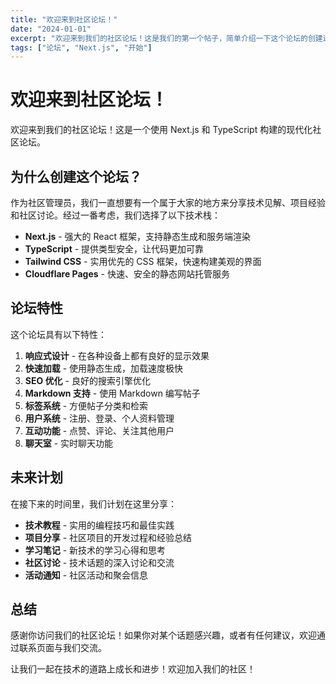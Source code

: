 ```yaml
---
title: "欢迎来到社区论坛！"
date: "2024-01-01"
excerpt: "欢迎来到我们的社区论坛！这是我们的第一个帖子，简单介绍一下这个论坛的创建过程和未来的计划。"
tags: ["论坛", "Next.js", "开始"]
---
```


# 欢迎来到社区论坛！

欢迎来到我们的社区论坛！这是一个使用 Next.js 和 TypeScript 构建的现代化社区论坛。

## 为什么创建这个论坛？

作为社区管理员，我们一直想要有一个属于大家的地方来分享技术见解、项目经验和社区讨论。经过一番考虑，我们选择了以下技术栈：

- **Next.js** - 强大的 React 框架，支持静态生成和服务端渲染
- **TypeScript** - 提供类型安全，让代码更加可靠
- **Tailwind CSS** - 实用优先的 CSS 框架，快速构建美观的界面
- **Cloudflare Pages** - 快速、安全的静态网站托管服务

## 论坛特性

这个论坛具有以下特性：

1. **响应式设计** - 在各种设备上都有良好的显示效果
2. **快速加载** - 使用静态生成，加载速度极快
3. **SEO 优化** - 良好的搜索引擎优化
4. **Markdown 支持** - 使用 Markdown 编写帖子
5. **标签系统** - 方便帖子分类和检索
6. **用户系统** - 注册、登录、个人资料管理
7. **互动功能** - 点赞、评论、关注其他用户
8. **聊天室** - 实时聊天功能

## 未来计划

在接下来的时间里，我们计划在这里分享：

- **技术教程** - 实用的编程技巧和最佳实践
- **项目分享** - 社区项目的开发过程和经验总结
- **学习笔记** - 新技术的学习心得和思考
- **社区讨论** - 技术话题的深入讨论和交流
- **活动通知** - 社区活动和聚会信息

## 总结

感谢你访问我们的社区论坛！如果你对某个话题感兴趣，或者有任何建议，欢迎通过联系页面与我们交流。

让我们一起在技术的道路上成长和进步！欢迎加入我们的社区！ 